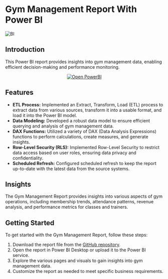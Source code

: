 # Gym Management Report With Power BI

![BI](https://github.com/tassiogomes/Portfolio/assets/62346384/c84430ef-df74-4dd3-abf0-bedc9a34c752)

## Introduction

This Power BI report provides insights into gym management data, enabling efficient decision-making and performance monitoring.

<p align="center">
  <a href="https://app.powerbi.com/view?r=eyJrIjoiYjBiNTkzMzEtNTYwMy00NzVmLTgzMGUtYjM2NTcwNThkNDg1IiwidCI6Ijc3NTE1MjJhLTAxMTgtNGJiNS04M2VlLTFmZTAwNDBiMTliMiIsImMiOjl9">
    <img src="https://img.shields.io/badge/Open%20PowerBI-FF69B4?style=for-the-badge&logo=powerbi" alt="Open PowerBI">
  </a>
</p>


## Features

- **ETL Process:** Implemented an Extract, Transform, Load (ETL) process to extract data from various sources, transform it into a usable format, and load it into the Power BI model.
- **Data Modeling:** Developed a robust data model to ensure efficient querying and analysis of gym management data.
- **DAX Functions:** Utilized a variety of DAX (Data Analysis Expressions) functions to perform calculations, create measures, and generate insights.
- **Row-Level Security (RLS):** Implemented Row-Level Security to restrict data access based on user roles, ensuring data privacy and confidentiality.
- **Scheduled Refresh:** Configured scheduled refresh to keep the report up-to-date with the latest data from the source systems.

## Insights

The Gym Management Report provides insights into various aspects of gym operations, including membership trends, attendance patterns, revenue analysis, and performance metrics for classes and trainers.

## Getting Started

To get started with the Gym Management Report, follow these steps:
1. Download the report file from the [GitHub repository](link).
2. Open the report in Power BI Desktop or upload it to the Power BI service.
3. Explore the various pages and visuals to gain insights into gym management data.
4. Customize the report as needed to meet specific business requirements.
